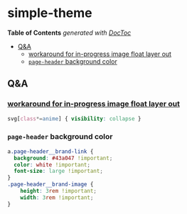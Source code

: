 # simple-theme

**Table of Contents** _generated with_ [_DocToc_](https://github.com/thlorenz/doctoc)

* [Q&A](simple-theme.md#qa)
  * [workaround for in-progress image float layer out](simple-theme.md#workaround-for-in-progress-image-float-layer-out)
  * [`page-header` background color](simple-theme.md#page-header-background-color)

## Q&A

### [workaround for in-progress image float layer out](https://github.com/afonsof/jenkins-material-theme/issues/183#issuecomment-806518351)

```css
svg[class*=anime] { visibility: collapse }
```

### `page-header` background color

```css
a.page-header__brand-link {
  background: #43a047 !important;
  color: white !important;
  font-size: large !important;
}
.page-header__brand-image {
    height: 3rem !important;
    width: 3rem !important;
}
```

